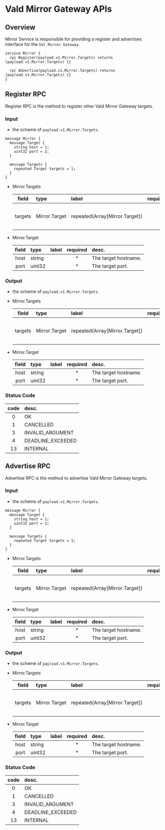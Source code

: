 # Vald Mirror Gateway APIs

## Overview

Mirror Service is responsible for providing a register and advertises interface for the `Val Mirror Gateway`.

```rpc
service Mirror {
  rpc Register(payload.v1.Mirror.Targets) returns (payload.v1.Mirror.Targets) {}

  rpc Advertise(payload.v1.Mirror.Targets) returns (payload.v1.Mirror.Targets) {}
}
```

## Register RPC

Register RPC is the method to register other Vald Mirror Gateway targets.

### Input

  - the scheme of `payload.v1.Mirror.Targets`.

  ```rpc
  message Mirror {
    message Target {
      string host = 1;
      uint32 port = 2;
    }
  
    message Targets {
      repeated Target targets = 1;
    }
  }
  ```

  - Mirror.Targets

    |   field    | type          | label                              | required | desc.                                   |
    | :--------: | :------------ | :--------------------------------- | :------: | :-------------------------------------- |
    |   targets  | Mirror.Target | repeated(Array[Mirror.Target])     |          | The multiple target information.        |

  - Mirror.Target
    
    |   field    | type   | label | required | desc.                 |
    | :--------: | :------| :---- | :------: | :-------------------- |
    |   host     | string |       |    \*    | The target hostname.  |
    |   port     | uint32 |       |    \*    | The target port.      |

### Output

  - the scheme of `payload.v1.Mirror.Targets`.
  - Mirror.Targets

    |   field    | type          | label                              | required | desc.                                   |
    | :--------: | :------------ | :--------------------------------- | :------: | :-------------------------------------- |
    |   targets  | Mirror.Target | repeated(Array[Mirror.Target])     |          | The multiple target information.        |

  - Mirror.Target
    
    |   field    | type   | label | required | desc.                 |
    | :--------: | :------| :---- | :------: | :-------------------- |
    |   host     | string |       |    \*    | The target hostname.  |
    |   port     | uint32 |       |    \*    | The target port.      |

### Status Code

| code | desc.             |
| :--: | :---------------- |
|  0   | OK                |
|  1   | CANCELLED         |
|  3   | INVALID_ARGUMENT  |
|  4   | DEADLINE_EXCEEDED |
|  13  | INTERNAL          |


## Advertise RPC

Advertise RPC is the method to advertise Vald Mirror Gateway targets.

### Input

  - the scheme of `payload.v1.Mirror.Targets`.

  ```rpc
  message Mirror {
    message Target {
      string host = 1;
      uint32 port = 2;
    }
  
    message Targets {
      repeated Target targets = 1;
    }
  }
  ```
  
  - Mirror.Targets

    |   field    | type          | label                              | required | desc.                                   |
    | :--------: | :------------ | :--------------------------------- | :------: | :-------------------------------------- |
    |   targets  | Mirror.Target | repeated(Array[Mirror.Target])     |          | The multiple target information.        |

  
  - Mirror.Target
    
    |   field    | type   | label | required | desc.                 |
    | :--------: | :------| :---- | :------: | :-------------------- |
    |   host     | string |       |    \*    | The target hostname.  |
    |   port     | uint32 |       |    \*    | The target port.      |

### Output

  - the scheme of `payload.v1.Mirror.Targets`.
  - Mirror.Targets

    |   field    | type          | label                              | required | desc.                                   |
    | :--------: | :------------ | :--------------------------------- | :------: | :-------------------------------------- |
    |   targets  | Mirror.Target | repeated(Array[Mirror.Target])     |          | The multiple target information.        |

  - Mirror.Target
    
    |   field    | type   | label | required | desc.                 |
    | :--------: | :------| :---- | :------: | :-------------------- |
    |   host     | string |       |    \*    | The target hostname.  |
    |   port     | uint32 |       |    \*    | The target port.      |

### Status Code

| code | desc.             |
| :--: | :---------------- |
|  0   | OK                |
|  1   | CANCELLED         |
|  3   | INVALID_ARGUMENT  |
|  4   | DEADLINE_EXCEEDED |
|  13  | INTERNAL          |
